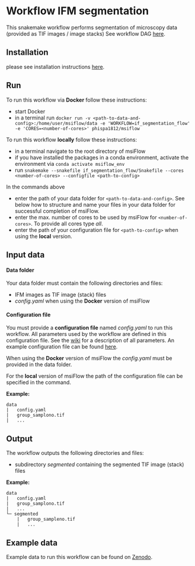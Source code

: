 # Workflow IFM segmentation
This snakemake workflow performs segmentation of microscopy data (provided as TIF images / image stacks) 
See workflow DAG 
[here](https://github.com/Immunodynamics-Engel-Lab/msiflow/blob/main/if_segmentation_flow/dag.pdf).

## Installation
please see installation instructions [here](https://github.com/Immunodynamics-Engel-Lab/msiflow).

## Run
To run this workflow via **Docker** follow these instructions:
  - start Docker
  - in a terminal run `docker run -v <path-to-data-and-config>:/home/user/msiflow/data -e 'WORKFLOW=if_segmentation_flow' -e 'CORES=<number-of-cores>' phispa1812/msiflow`

To run this workflow **locally** follow these instructions:
- in a terminal navigate to the root directory of msiFlow
- if you have installed the packages in a conda environment, activate the environment via `conda activate msiflow_env`
- run `snakemake --snakefile if_segmentation_flow/Snakefile --cores <number-of-cores> --configfile <path-to-config>`

In the commands above
- enter the path of your data folder for `<path-to-data-and-config>`. See below how to structure and 
name your files in your data folder for successful completion of msiFlow.
- enter the max. number of cores to be used by msiFlow for `<number-of-cores>`. To provide all cores type *all*.
- enter the path of your configuration file for `<path-to-config>` when using the **local** version. 

## Input data
#### Data folder
Your data folder must contain the following directories and files:
- IFM images as TIF image (stack) files 
- *config.yaml* when using the **Docker** version of msiFlow

#### Configuration file
You must provide a **configuration file** named *config.yaml* to run this workflow. All parameters used by the workflow are defined in
this configuration file. See the [wiki]() for a description of all parameters. An example configuration file can be
found [here](https://github.com/Immunodynamics-Engel-Lab/msiflow/blob/main/msi_segmentation_flow/data/config.yaml).

When using the **Docker** version of msiFlow the *config.yaml* must be provided in the data folder. 

For the **local** version of msiFlow the path of the configuration file can be specified in the command.

**Example:**
```
data
|   config.yaml
|   group_samplono.tif
|   ...
```

## Output
The workflow outputs the following directories and files:
- subdirectory *segmented* containing the segmented TIF image (stack) files 

**Example:**
```
data
|   config.yaml
|   group_samplono.tif
|   ...
└─ segmented
    |   group_sampleno.tif
    |   ...
```

## Example data
Example data to run this workflow can be found on [Zenodo]().